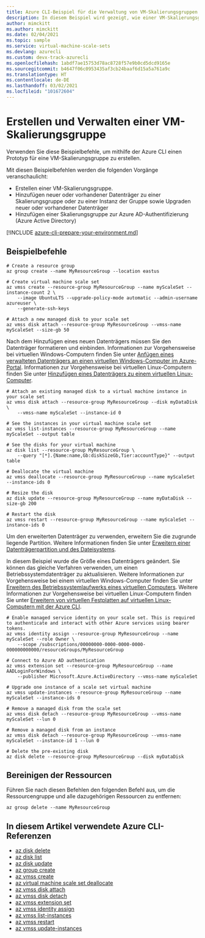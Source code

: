 ```yaml
---
title: Azure CLI-Beispiel für die Verwaltung von VM-Skalierungsgruppen
description: In diesem Beispiel wird gezeigt, wie einer VM-Skalierungsgruppe Datenträger hinzugefügt werden. Sie können Datenträger aktualisieren und virtuelle Computer zur Azure AD-Authentifizierung hinzufügen.
author: mimckitt
ms.author: mimckitt
ms.date: 02/04/2021
ms.topic: sample
ms.service: virtual-machine-scale-sets
ms.devlang: azurecli
ms.custom: devx-track-azurecli
ms.openlocfilehash: 1abdf7ae15753d78ac8728f57e9b0cd5dcd9165e
ms.sourcegitcommit: b4647f06c0953435af3cb24baaf6d15a5a761a9c
ms.translationtype: HT
ms.contentlocale: de-DE
ms.lasthandoff: 03/02/2021
ms.locfileid: "101672604"
---
```

# <a name="create-and-manage-virtual-machine-scale-set"></a>Erstellen und Verwalten einer VM-Skalierungsgruppe

Verwenden Sie diese Beispielbefehle, um mithilfe der Azure CLI einen Prototyp für eine VM-Skalierungsgruppe zu erstellen.

Mit diesen Beispielbefehlen werden die folgenden Vorgänge veranschaulicht:

* Erstellen einer VM-Skalierungsgruppe.
* Hinzufügen neuer oder vorhandener Datenträger zu einer Skalierungsgruppe oder zu einer Instanz der Gruppe sowie Upgraden neuer oder vorhandener Datenträger
* Hinzufügen einer Skalierungsgruppe zur Azure AD-Authentifizierung (Azure Active Directory)

[!INCLUDE [azure-cli-prepare-your-environment.md](../../../includes/azure-cli-prepare-your-environment.md)]

## <a name="sample-commands"></a>Beispielbefehle

```azurecli
# Create a resource group
az group create --name MyResourceGroup --location eastus

# Create virtual machine scale set
az vmss create --resource-group MyResourceGroup --name myScaleSet --instance-count 2 \
    --image UbuntuLTS --upgrade-policy-mode automatic --admin-username azureuser \
    --generate-ssh-keys

# Attach a new managed disk to your scale set
az vmss disk attach --resource-group MyResourceGroup --vmss-name myScaleSet --size-gb 50
```

Nach dem Hinzufügen eines neuen Datenträgers müssen Sie den Datenträger formatieren und einbinden. Informationen zur Vorgehensweise bei virtuellen Windows-Computern finden Sie unter [Anfügen eines verwalteten Datenträgers an einen virtuellen Windows-Computer im Azure-Portal](../../virtual-machines/windows/attach-managed-disk-portal.md). Informationen zur Vorgehensweise bei virtuellen Linux-Computern finden Sie unter [Hinzufügen eines Datenträgers zu einem virtuellen Linux-Computer](../../virtual-machines/linux/add-disk.md).

```azurecli
# Attach an existing managed disk to a virtual machine instance in your scale set
az vmss disk attach --resource-group MyResourceGroup --disk myDataDisk \
    --vmss-name myScaleSet --instance-id 0

# See the instances in your virtual machine scale set
az vmss list-instances --resource-group MyResourceGroup --name myScaleSet --output table

# See the disks for your virtual machine
az disk list --resource-group MyResourceGroup \
    --query "[*].{Name:name,Gb:diskSizeGb,Tier:accountType}" --output table

# Deallocate the virtual machine
az vmss deallocate --resource-group MyResourceGroup --name myScaleSet --instance-ids 0 

# Resize the disk
az disk update --resource-group MyResourceGroup --name myDataDisk --size-gb 200

# Restart the disk
az vmss restart --resource-group MyResourceGroup --name myScaleSet --instance-ids 0
```

Um den erweiterten Datenträger zu verwenden, erweitern Sie die zugrunde liegende Partition. Weitere Informationen finden Sie unter [Erweitern einer Datenträgerpartition und des Dateisystems](../../virtual-machines/linux/expand-disks.md#expand-a-disk-partition-and-filesystem).

In diesem Beispiel wurde die Größe eines Datenträgers geändert. Sie können das gleiche Verfahren verwenden, um einen Betriebssystemdatenträger zu aktualisieren. Weitere Informationen zur Vorgehensweise bei einem virtuellen Windows-Computer finden Sie unter [Erweitern des Betriebssystemlaufwerks eines virtuellen Computers](../../virtual-machines/windows/expand-os-disk.md). Weitere Informationen zur Vorgehensweise bei virtuellen Linux-Computern finden Sie unter [Erweitern von virtuellen Festplatten auf virtuellen Linux-Computern mit der Azure CLI](../../virtual-machines/linux/expand-disks.md).

```azurecli
# Enable managed service identity on your scale set. This is required to authenticate and interact with other Azure services using bearer tokens.
az vmss identity assign --resource-group MyResourceGroup --name myScaleSet --role Owner \
    --scope /subscriptions/00000000-0000-0000-0000-000000000000/resourceGroups/MyResourceGroup

# Connect to Azure AD authentication
az vmss extension set --resource-group MyResourceGroup --name AADLoginForWindows \
    --publisher Microsoft.Azure.ActiveDirectory --vmss-name myScaleSet

# Upgrade one instance of a scale set virtual machine
az vmss update-instances --resource-group MyResourceGroup --name myScaleSet --instance-ids 0 

# Remove a managed disk from the scale set
az vmss disk detach --resource-group MyResourceGroup --vmss-name myScaleSet --lun 0

# Remove a managed disk from an instance
az vmss disk detach --resource-group MyResourceGroup --vmss-name myScaleSet --instance-id 1 --lun 0

# Delete the pre-existing disk
az disk delete --resource-group MyResourceGroup --disk myDataDisk
```

## <a name="clean-up-resources"></a>Bereinigen der Ressourcen

Führen Sie nach diesen Befehlen den folgenden Befehl aus, um die Ressourcengruppe und alle dazugehörigen Ressourcen zu entfernen:

```azurecli
az group delete --name MyResourceGroup
```

## <a name="azure-cli-references-used-in-this-article"></a>In diesem Artikel verwendete Azure CLI-Referenzen

* [az disk delete](/cli/azure/disk#az_disk_delete)
* [az disk list](/cli/azure/disk#az_disk_list)
* [az disk update](/cli/azure/disk#az_disk_update)
* [az group create](/cli/azure/group#az_group_create)
* [az vmss create](/cli/azure/vmss#az_vmss_create)
* [az virtual machine scale set deallocate](/cli/azure/vmss#az_vmss_deallocate)
* [az vmss disk attach](/cli/azure/vmss/disk#az_vmss_disk_attach)
* [az vmss disk detach](/cli/azure/vmss/disk#az_vmss_disk_detach)
* [az vmss extension set](/cli/azure/vmss/extension#az_vmss_extension_set)
* [az vmss identity assign](/cli/azure/vmss/identity#az_vmss_identity_assign)
* [az vmss list-instances](/cli/azure/vmss#az_vmss_list_instances)
* [az vmss restart](/cli/azure/vmss#az_vmss_restart)
* [az vmss update-instances](/cli/azure/vmss#az_vmss_update_instances)